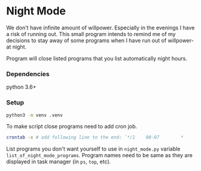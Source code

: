 # Night Mode

We don't have infinite amount of willpower. Especially in the evenings I have a risk of running out. This small program intends to remind me of my decisions to stay away of some programs when I have run out of willpower- at night.

Program will close listed programs that you list automatically night hours.

### Dependencies

python 3.6+

### Setup

```bash
python3 -m venv .venv
```

To make script close programs need to add cron job.

```bash
crontab -e # add following line to the end: `*/1    00-07        *     * *     /path/to/script/night_mode.sh` <- this will make programs close every minute between midnight and 7 am.
```

List programs you don't want yourself to use in `night_mode.py` variable `list_of_night_mode_programs`. Program names need to be same as they are displayed in task manager (in `ps`, `top`, etc).

